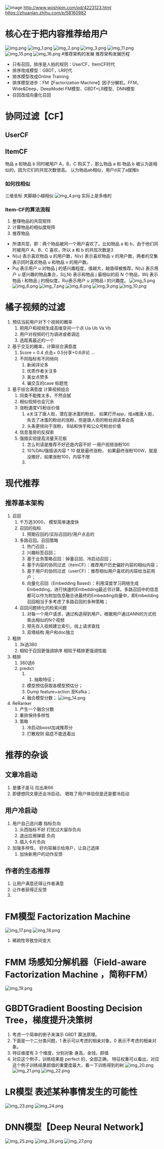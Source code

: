 ![image](https://pic1.zhimg.com/80/v2-281eb65854fb408b429c43b50b75efdd_1440w.jpg)
http://www.woshipm.com/pd/4223123.html
https://zhuanlan.zhihu.com/p/58160982
# 核心在于把内容推荐给用户
![img.png](img.png)
![img_1.png](img_1.png)
![img_2.png](img_2.png)
![img_3.png](img_3.png)
![img_11.png](img_11.png)
![img_15.png](img_15.png)
![img_16.png](img_16.png)
#推荐架构的发展
推荐架构发展历程
- 只有召回，排序是人拍的规则：UserCF，ItemCF时代
- 排序改成模型：GBDT，LR时代 
- 排序模型改成Online Training
- 排序模型进步：FM【Factorization Machine】因子分解机，FFM，Wide&Deep，DeepModel FM模型、GBDT+LR模型、DNN模型
- 召回改成向量化召回
# 协同过滤【CF】
## UserCF
## ItemCF
物品 a 和物品 b 同时被用户 A，B，C 购买了，那么物品 a 和 物品 b 被认为是相似的，因为它们的共现次数很高。
认为物品ab相似，用户d买了a就推b
### 如何找相似
三维坐标 夹脚越小越相似
![img_4.png](img_4.png) 实际上是多维的
### Item-CF的算法流程
1. 整理物品的共现矩阵
2. 计算物品的相似度矩阵
3. 推荐物品
- 所谓共现，即：两个物品被同一个用户喜欢了。比如物品 a 和 b，由于他们同时被用户 A、B、C 喜欢，所以 a 和 b 的共现次数是3
- N(u) 表示喜欢物品 u 的用户数，N(v) 表示喜欢物品 v 的用户数，两者的交集表示同时喜欢物品 u 和物品 v 的用户数。
- Puj 表示用户 u 对物品 j 的感兴趣程度，值越大，越值得被推荐。N(u) 表示用户 u 感兴趣的物品集合，S(j,N) 表示和物品 j 最相似的前 N 个物品，Wij 表示物品 i 和物品 j 的相似度，Rui表示用户 u 对物品 i 的兴趣度。
![img_5.png](img_5.png)
![img_6.png](img_6.png)
![img_7.png](img_7.png)
![img_8.png](img_8.png)
![img_9.png](img_9.png)
![img_10.png](img_10.png)
# 橘子视频的过滤
1. 预估当前用户对下个视频的概率
   1. 把用户和视频生成高维空间一个点 Ua Ub Va Vb
   2. 用户对视频的行为调进或者调远
   3. 选距离最近的一个
2. 基于交互的概率，计算综合满意度
   1. Score = 0.4 点击+ 0.5分享+0.6评论 ...
   2. 不同指标有不同倾向
      1. 新闻评论多
      2. 优质作者关注多
      3. 美女点赞多
      4. 骗交互的case 标题党
3. 基于综合满意度 计算视频组合
   1. 同类不能推太多，不然会腻
   2. 相似视频也会冗余
   3. 涨粉速度VS粉丝价值
      1. a关注了唐人街，潜在是冰蛋的粉丝， 如果打开app，给a推唐人街，失去了冰蛋的粉丝的涨粉，但是唐人街的粉丝阅读率会高
      2. 头条更倾向于涨粉， B站和快手和公众号粉丝价值
   4. 信息茧房的反探索
   5. 强插实验提高流量天花板
      1. 怎么判读是推荐不好还是内容不好 一用户视频涨粉100
      2. 10%DAU强插该内容 * 10 就是最终涨粉， 如果最终涨粉100W，就是没推好，如果涨粉100，内容不限
      3. 
      
# 现代推荐
## 推荐基本架构
1. 召回
   1. 千万选3000， 模型简单速度快
   2. 召回的指标
      1. 预期召回的/实际召回的/用户点击的
   3. 多路召回。召回策略
      1. 热门召回；
      2. 兴趣标签召回；
      3. 基于业务策略召回：掉量召回、冷启动召回；
      4. 基于内容的协同过滤（itemCF）：推荐用户历史偏好内容的相似内容；
      5. 基于用户的协同过滤（userCF）：推荐相似用户喜欢的内容给当前用户；
      6. 向量化召回（Embedding Based）：利用深度学习网络生成Embedding，进行快速的Embedding最近邻计算。多路召回中的信息都可以作为附加信息融合进最终的Embedding向量中，即Embedding召回相当于多考虑了多路召回的多种策略；
   4. 召回问题转化的检索问题
      1. 对每一个用户请求，通过构造得到用户，根据用户通过ANN的方式检索出相似的N个视频
      2. 预先存入视频建立索引，线上请求查找
      3. 双塔结构 用户和doc独立
2. 粗排
   1. 3k选360
   2. 相较于召回更强调排序 相较于精排更强调性能
3. 精排
   1. 360选6
   2. predict
      1. 1. 抽取特征；
      2. 模型预估获取各模型预估分；
      3. Dump feature+action 至Kafka；
      4. 融合模型分数；
   ![img_14.png](img_14.png)
4. ReRanker
   1. 产生一个融合分数
   2. 重排保持多样性
   3. 策略
      1. 冷启动boost加减推荐分
      2. 打散规则 癌症不能连着出

# 推荐的杂谈
## 文章冷启动
1. 是骡子是马 拉出来66
2. 即便想同文章还会冷启动， 牺牲了用户体验但是还是要冷启动
## 用户冷启动
1. 用户自己选兴趣 指标负向
   1. 头西指标不好 打扰过大留存负向
   2. 退出应用弹窗 负向
   3. 插入卡片负向
2. 加强多样性， 好内容展示给用户，让自己选择
   1. 加快新用户的动作反馈
## 作者的生态推荐
1. 让用户满意还得让作者满意 
2. 让作者获得正反馈
3. 
# FM模型 Factorization Machine
![img_17.png](img_17.png)
![img_18.png](img_18.png)
1. 稀疏性导致空间变大
# FMM 场感知分解机器（Field-aware Factorization Machine ，简称FFM）
![img_19.png](img_19.png)
# GBDTGradient Boosting Decision Tree，梯度提升决策树
1. 考虑一个简单的例子来演示 GBDT 算法原理。
2. 下面是一个二分类问题，1 表示可以考虑的相亲对象，0 表示不考虑的相亲对象。
3. 特征维度有 3 个维度，分别对象 身高，金钱，颜值
4. 对应这个例子，训练结果是 perfect 的，全部正确， 特征权重可以看出，对应这个例子训练结果颜值的重要度最大，看一下训练得到的树
![img_20.png](img_20.png)
![img_21.png](img_21.png)
![img_22.png](img_22.png)
# LR模型 表述某种事情发生的可能性
![img_23.png](img_23.png)
![img_24.png](img_24.png)
# DNN模型【Deep Neural Network】
![img_25.png](img_25.png)
![img_26.png](img_26.png)
![img_27.png](img_27.png)

